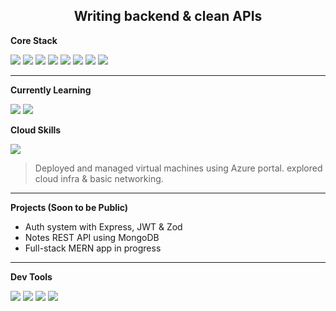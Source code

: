 
 
<h2 align="center">Writing backend & clean APIs</h2>

**Core Stack**

<p align="left">
  <img src="https://img.shields.io/badge/JavaScript-F7DF1E?logo=javascript&logoColor=black&style=for-the-badge" />
  <img src="https://img.shields.io/badge/Node.js-339933?logo=node.js&logoColor=white&style=for-the-badge" />
  <img src="https://img.shields.io/badge/Express.js-000000?logo=express&logoColor=white&style=for-the-badge" />
  <img src="https://img.shields.io/badge/MongoDB-47A248?logo=mongodb&logoColor=white&style=for-the-badge" />
  <img src="https://img.shields.io/badge/Zod-3A10E5?style=for-the-badge" />
  <img src="https://img.shields.io/badge/Bcrypt-FFD43B?style=for-the-badge" />
  <img src="https://img.shields.io/badge/JWT-000000?logo=jsonwebtokens&logoColor=white&style=for-the-badge" />
  <img src="https://img.shields.io/badge/Dotenv-ECD53F?style=for-the-badge" />
</p>

---

**Currently Learning**

<p>
  <img src="https://img.shields.io/badge/React-61DAFB?logo=react&logoColor=black&style=for-the-badge" />
    <img src="https://img.shields.io/badge/TypeScript-3178C6?logo=typescript&logoColor=white&style=for-the-badge" />

</p>

**Cloud Skills**

<p>
  <img src="https://img.shields.io/badge/Microsoft_Azure-0078D4?logo=azure-devops&logoColor=white&style=for-the-badge" />
</p>

> Deployed and managed virtual machines using Azure portal. explored cloud infra & basic networking.

---

**Projects (Soon to be Public)**

- Auth system with Express, JWT & Zod  
- Notes REST API using MongoDB  
- Full-stack MERN app in progress

---

**Dev Tools**

<p>
  <img src="https://img.shields.io/badge/VS_Code-007ACC?logo=visualstudiocode&logoColor=white&style=for-the-badge" />
  <img src="https://img.shields.io/badge/Git-F05032?logo=git&logoColor=white&style=for-the-badge" />
  <img src="https://img.shields.io/badge/GitHub-181717?logo=github&logoColor=white&style=for-the-badge" />
  <img src="https://img.shields.io/badge/Postman-FF6C37?logo=postman&logoColor=white&style=for-the-badge" />
</p>



 
